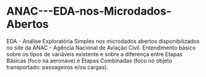 # ANAC---EDA-nos-Microdados-Abertos
EDA - Análise Exploratória Simples nos microdados abertos disponibilizados no site da ANAC - Agência Nacional de Aviação Civil. Entendimento básico sobre os tipos de variáveis existente e sobre a diferença entre Etapas Básicas (foco na aeronave) e Etapas Combinadas (foco no objeto transportado: passageiros e/ou cargas).
